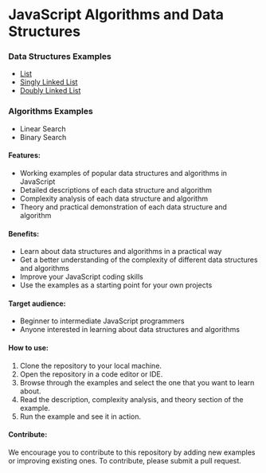 # JavaScript Algorithms and Data Structures

### Data Structures Examples
- [List](https://github.com/rahuldangeofficial/JavaScript-Algorithms-and-Data-Structures/tree/main/data-structures/list)
- [Singly Linked List](https://github.com/rahuldangeofficial/JavaScript-Algorithms-and-Data-Structures/tree/main/data-structures/singly-linked-list)
- [Doubly Linked List](https://github.com/rahuldangeofficial/JavaScript-Algorithms-and-Data-Structures/tree/main/data-structures/doubly-linked-list)

### Algorithms Examples

- Linear Search
- Binary Search

#### Features:

- Working examples of popular data structures and algorithms in JavaScript
- Detailed descriptions of each data structure and algorithm
- Complexity analysis of each data structure and algorithm
- Theory and practical demonstration of each data structure and algorithm

#### Benefits:

- Learn about data structures and algorithms in a practical way
- Get a better understanding of the complexity of different data structures and algorithms
- Improve your JavaScript coding skills
- Use the examples as a starting point for your own projects

#### Target audience:

- Beginner to intermediate JavaScript programmers
- Anyone interested in learning about data structures and algorithms

#### How to use:

1. Clone the repository to your local machine.
2. Open the repository in a code editor or IDE.
3. Browse through the examples and select the one that you want to learn about.
4. Read the description, complexity analysis, and theory section of the example.
5. Run the example and see it in action.

#### Contribute:

We encourage you to contribute to this repository by adding new examples or improving existing ones. To contribute, please submit a pull request.
